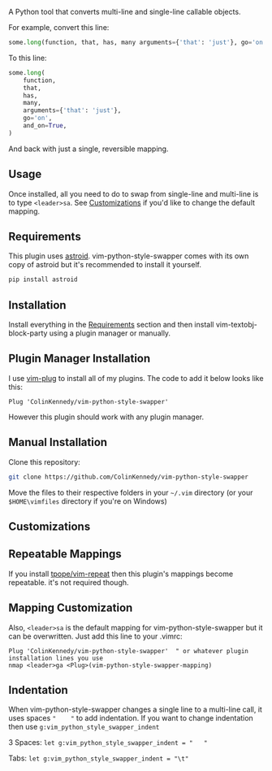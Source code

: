 A Python tool that converts multi-line and single-line callable objects.

For example, convert this line:

```python
some.long(function, that, has, many arguments={'that': 'just'}, go='on', and_on=True)
```

To this line:

```python
some.long(
	function,
	that,
	has,
	many,
	arguments={'that': 'just'},
	go='on',
	and_on=True,
)
```

And back with just a single, reversible mapping.


Usage
-----
Once installed, all you need to do to swap from single-line and multi-line is
to type `<leader>sa`. See [Customizations](#Customizations) if you'd like 
to change the default mapping.


Requirements
------------

This plugin uses [astroid](https://pypi.org/project/astroid).
vim-python-style-swapper comes with its own copy of astroid but it's
recommended to install it yourself.

```python
pip install astroid
```


Installation
------------

Install everything in the [Requirements](#Requirements) section and then install
vim-textobj-block-party using a plugin manager or manually.


Plugin Manager Installation
---------------------------

I use [vim-plug](https://github.com/junegunn/vim-plug) to install
all of my plugins. The code to add it below looks like this:

```vim
Plug 'ColinKennedy/vim-python-style-swapper'
```

However this plugin should work with any plugin manager.


Manual Installation
-------------------

Clone this repository:

```bash
git clone https://github.com/ColinKennedy/vim-python-style-swapper
```

Move the files to their respective folders in your `~/.vim` directory
(or your `$HOME\vimfiles` directory if you're on Windows)


Customizations
--------------

Repeatable Mappings
-------------------

If you install [tpope/vim-repeat](https://github.com/tpope/vim-repeat) then
this plugin's mappings become repeatable. it's not required though.


Mapping Customization
---------------------

Also, `<leader>sa` is the default mapping for vim-python-style-swapper but it
can be overwritten. Just add this line to your .vimrc:

```vim
Plug 'ColinKennedy/vim-python-style-swapper'  " or whatever plugin installation lines you use
nmap <leader>ga <Plug>(vim-python-style-swapper-mapping)
```

Indentation
-----------

When vim-python-style-swapper changes a single line to a multi-line call, it
uses spaces `"    "` to add indentation. If you want to change indentation
then use `g:vim_python_style_swapper_indent`

3 Spaces:
`let g:vim_python_style_swapper_indent = "   "`

Tabs:
`let g:vim_python_style_swapper_indent = "\t"`
